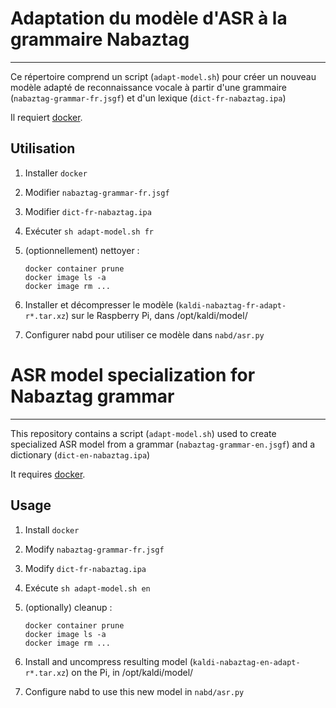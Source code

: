 # Adaptation du modèle d'ASR à la grammaire Nabaztag
----------------------------------------------------

Ce répertoire comprend un script (`adapt-model.sh`) pour créer un nouveau modèle
adapté de reconnaissance vocale à partir d'une grammaire
(`nabaztag-grammar-fr.jsgf`) et d'un lexique (`dict-fr-nabaztag.ipa`)

Il requiert [docker](https://github.com/docker/docker.github.io/issues/6910).

## Utilisation

1. Installer `docker`
2. Modifier `nabaztag-grammar-fr.jsgf`
3. Modifier `dict-fr-nabaztag.ipa`
4. Exécuter `sh adapt-model.sh fr`
5. (optionnellement) nettoyer :

    ````
    docker container prune
    docker image ls -a
    docker image rm ...
    ````

6. Installer et décompresser le modèle (`kaldi-nabaztag-fr-adapt-r*.tar.xz`) sur le Raspberry Pi, dans /opt/kaldi/model/
7. Configurer nabd pour utiliser ce modèle dans `nabd/asr.py`

# ASR model specialization for Nabaztag grammar
-----------------------------------------------

This repository contains a script (`adapt-model.sh`) used to create specialized
ASR model from a grammar (`nabaztag-grammar-en.jsgf`) and a dictionary
(`dict-en-nabaztag.ipa`)

It requires [docker](https://github.com/docker/docker.github.io/issues/6910).

## Usage

1. Install `docker`
2. Modify `nabaztag-grammar-fr.jsgf`
3. Modify `dict-fr-nabaztag.ipa`
4. Exécute `sh adapt-model.sh en`
5. (optionally) cleanup :

    ````
    docker container prune
    docker image ls -a
    docker image rm ...
    ````

6. Install and uncompress resulting model (`kaldi-nabaztag-en-adapt-r*.tar.xz`) on the Pi, in /opt/kaldi/model/
7. Configure nabd to use this new model in `nabd/asr.py`
